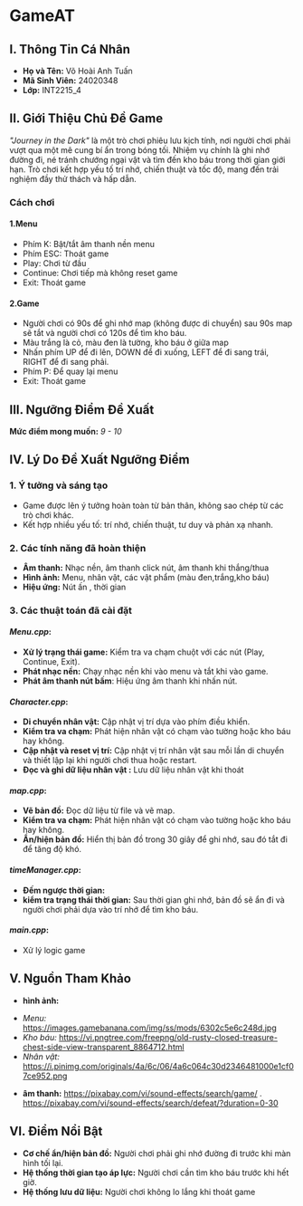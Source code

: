 # GameAT  

## I. Thông Tin Cá Nhân  
- **Họ và Tên:** Võ Hoài Anh Tuấn  
- **Mã Sinh Viên:** 24020348  
- **Lớp:** INT2215_4  

## II. Giới Thiệu Chủ Đề Game  
*"Journey in the Dark"* là một trò chơi phiêu lưu kịch tính, nơi người chơi phải vượt qua một mê cung bí ẩn trong bóng tối. Nhiệm vụ chính là ghi nhớ đường đi, né tránh chướng ngại vật và tìm đến kho báu trong thời gian giới hạn. Trò chơi kết hợp yếu tố trí nhớ, chiến thuật và tốc độ, mang đến trải nghiệm đầy thử thách và hấp dẫn.  
### Cách chơi
#### 1.Menu
- Phím K: Bật/tắt âm thanh nền menu
- Phím ESC: Thoát game
- Play: Chơi từ đầu
- Continue: Chơi tiếp mà không reset game
- Exit: Thoát game
#### 2.Game
- Người chơi có 90s để ghi nhớ map (không được di chuyển) sau 90s map sẽ tắt và người chơi có 120s để tìm kho báu.
- Màu trắng là cỏ, màu đen là tường, kho báu ở giữa map
- Nhấn phím UP để đi lên, DOWN để đi xuống, LEFT để đi sang trái, RIGHT để đi sang phải.
- Phím P: Để quay lại menu
- Exit: Thoát game
## III. Ngưỡng Điểm Đề Xuất  
**Mức điểm mong muốn:** *9 - 10*  

## IV. Lý Do Đề Xuất Ngưỡng Điểm  
### **1. Ý tưởng và sáng tạo**  
- Game được lên ý tưởng hoàn toàn từ bản thân, không sao chép từ các trò chơi khác.  
- Kết hợp nhiều yếu tố: trí nhớ, chiến thuật, tư duy và phản xạ nhanh.  

### **2. Các tính năng đã hoàn thiện**  
-  **Âm thanh:** Nhạc nền, âm thanh click nút, âm thanh khi thắng/thua
-  **Hình ảnh:** Menu, nhân vật, các vật phẩm (màu đen,trắng,kho báu)
-  **Hiệu ứng:**  Nút ấn , thời gian

### **3. Các thuật toán đã cài đặt**  
#### *Menu.cpp*:
-  **Xử lý trạng thái game:** Kiểm tra va chạm chuột với các nút (Play, Continue, Exit). 
-  **Phát nhạc nền:** Chạy nhạc nền khi vào menu và tắt khi vào game. 
- **Phát âm thanh nút bấm**: Hiệu ứng âm thanh khi nhấn nút.
#### *Character.cpp*:
- **Di chuyển nhân vật:** Cập nhật vị trí dựa vào phím điều khiển.
- **Kiểm tra va chạm:** Phát hiện nhân vật có chạm vào tường hoặc kho báu hay không. 
- **Cập nhật và reset vị trí:** Cập nhật vị trí nhân vật sau mỗi lần di chuyển và thiết lập lại khi người chơi thua hoặc restart.
- **Đọc và ghi dữ liệu nhân vật :** Lưu dữ liệu nhân vật khi thoát
#### *map.cpp*:
- **Vẽ bản đồ:** Đọc dữ liệu từ file và vẽ map.
- **Kiểm tra va chạm:** Phát hiện nhân vật có chạm vào tường hoặc kho báu hay không. 
- **Ẩn/hiện bản đồ:** Hiển thị bản đồ trong 30 giây để ghi nhớ, sau đó tắt đi để tăng độ khó.  
#### *timeManager.cpp*:
-  **Đếm ngược thời gian:** 
-  **kiểm tra trạng thái thời gian:** Sau thời gian ghi nhớ, bản đồ sẽ ẩn đi và người chơi phải dựa vào trí nhớ để tìm kho báu.
#### *main.cpp*:
- Xử lý logic game
## V. Nguồn Tham Khảo  
- **hình ảnh:** 
+ *Menu:* https://images.gamebanana.com/img/ss/mods/6302c5e6c248d.jpg  
+ *Kho báu:* https://vi.pngtree.com/freepng/old-rusty-closed-treasure-chest-side-view-transparent_8864712.html
+ *Nhân vật:* https://i.pinimg.com/originals/4a/6c/06/4a6c064c30d2346481000e1cf07ce952.png
- **âm thanh:** https://pixabay.com/vi/sound-effects/search/game/ . 
                https://pixabay.com/vi/sound-effects/search/defeat/?duration=0-30

## VI. Điểm Nổi Bật  
- **Cơ chế ẩn/hiện bản đồ:** Người chơi phải ghi nhớ đường đi trước khi màn hình tối lại.  
- **Hệ thống thời gian tạo áp lực:** Người chơi cần tìm kho báu trước khi hết giờ. 
- **Hệ thống lưu dữ liệu:** Người chơi không lo lắng khi thoát game 


